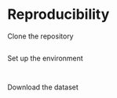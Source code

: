 # Reproducibility

Clone the repository

```

```

Set up the environment 

```


```

Download the dataset

```


```